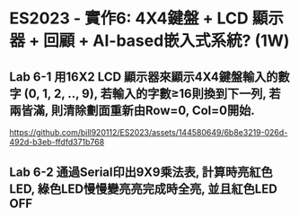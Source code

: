 # ES2023 - 實作6: 4X4鍵盤 + LCD 顯示器 + 回顧 + AI-based嵌入式系統? (1W)

## Lab 6-1 用16X2 LCD 顯示器來顯示4X4鍵盤輸入的數字 (0, 1, 2, .., 9), 若輸入的字數≥16則換到下一列, 若兩皆滿, 則清除劃面重新由Row=0, Col=0開始.

https://github.com/bill920112/ES2023/assets/144580649/6b8e3219-026d-492d-b3eb-ffdfd371b768

## Lab 6-2 通過Serial印出9X9乘法表, 計算時亮紅色LED, 綠色LED慢慢變亮亮完成時全亮, 並且紅色LED OFF
